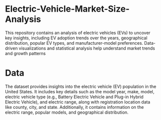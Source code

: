 # Electric-Vehicle-Market-Size-Analysis
This repository contains an analysis of electric vehicles (EVs) to uncover key insights, including EV adoption trends over the years, geographical distribution, popular EV types, 
and manufacturer-model preferences. Data-driven visualizations and statistical analysis help understand market trends and growth patterns

# Data
The dataset provides insights into the electric vehicle (EV) population in the United States. It includes key details such as the model year, make, model, electric vehicle type
(e.g., Battery Electric Vehicle and Plug-in Hybrid Electric Vehicle), and electric range, along with registration location data like county, city, and state. Additionally, it contains
information on the electric range, popular models, and geographical distribution.

